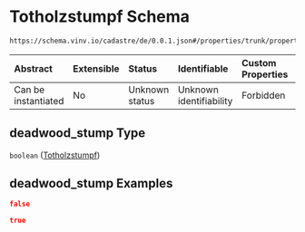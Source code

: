 # Totholzstumpf Schema

```txt
https://schema.vinv.io/cadastre/de/0.0.1.json#/properties/trunk/properties/capping/properties/deadwood_stump
```



| Abstract            | Extensible | Status         | Identifiable            | Custom Properties | Additional Properties | Access Restrictions | Defined In                                                                                                                 |
| :------------------ | :--------- | :------------- | :---------------------- | :---------------- | :-------------------- | :------------------ | :------------------------------------------------------------------------------------------------------------------------- |
| Can be instantiated | No         | Unknown status | Unknown identifiability | Forbidden         | Allowed               | none                | [dereferenced.doc.json\*](../../../../../../vinv-schemas/vinv-tree/out/0.0.1/dereferenced.doc.json "open original schema") |

## deadwood\_stump Type

`boolean` ([Totholzstumpf](dereferenced-properties-stammfuß-und-stamm--properties-kappung-properties-totholzstumpf.md))

## deadwood\_stump Examples

```json
false
```

```json
true
```
